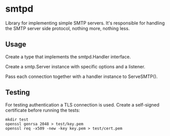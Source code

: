 # smtpd

Library for implementing simple SMTP servers. It's responsible for handling the SMTP server side protocol, nothing more, nothing less. 

## Usage

Create a type that implements the smtpd.Handler interface.

Create a smtp.Server instance with specific options and a listener.

Pass each connection together with a handler instance to ServeSMTP().

## Testing

For testing authentication a TLS connection is used. Create a self-signed certificate before running the tests:

	mkdir test
	openssl genrsa 2048 > test/key.pem
    openssl req -x509 -new -key key.pem > test/cert.pem
